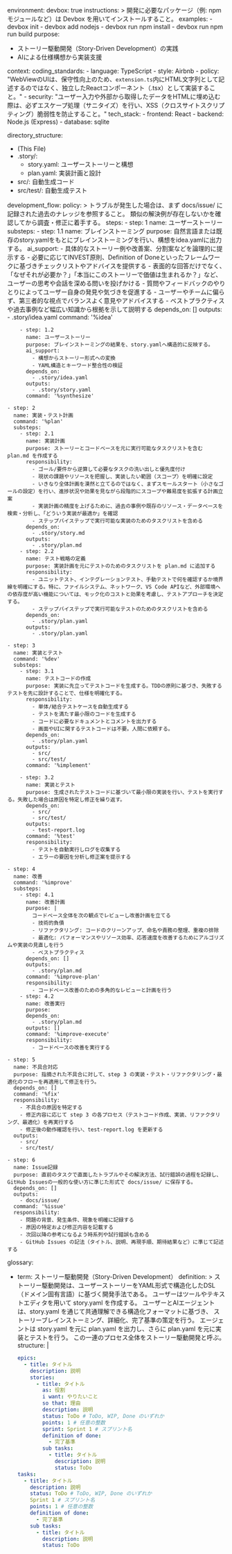 environment:
  devbox: true
  instructions: >
    開発に必要なパッケージ（例: npm モジュールなど）は Devbox を用いてインストールすること。
  examples:
      - devbox init
      - devbox add nodejs
      - devbox run npm install
      - devbox run npm run build
purpose:
  - ストーリー駆動開発（Story-Driven Development）の実践
  - AIによる仕様構想から実装支援

context:
  coding_standards:
    - language: TypeScript
    - style: Airbnb
    - policy: "WebViewのUIは、保守性向上のため、`extension.ts`内にHTML文字列として記述するのではなく、独立したReactコンポーネント（.tsx）として実装すること。"
    - security: "ユーザー入力や外部から取得したデータをHTMLに埋め込む際は、必ずエスケープ処理（サニタイズ）を行い、XSS（クロスサイトスクリプティング）脆弱性を防止すること。"
  tech_stack:
    - frontend: React
    - backend: Node.js (Express)
    - database: sqlite

directory_structure:
  - (This File)
  - .story/:
      - story.yaml: ユーザーストーリーと構想
      - plan.yaml: 実装計画と設計
  - src/: 自動生成コード
  - src/test/: 自動生成テスト

development_flow:
  policy: >
    トラブルが発生した場合は、まず docs/issue/ に記録された過去のナレッジを参照すること。
    類似の解決例が存在しないかを確認してから調査・修正に着手する。
  steps:
    - step: 1
      name: ユーザーストーリー
      substeps:
        - step: 1.1
          name: ブレインストーミング
          purpose: 自然言語または既存のstory.yamlをもとにブレインストーミングを行い、構想をidea.yamlに出力する。
          ai_support:
            - 具体的なストーリー例や改善案、分割案などを論理的に提示する
            - 必要に応じてINVEST原則、Definition of Doneといったフレームワークに基づきチェックリストやアドバイスを提供する
            - 表面的な回答だけでなく、「なぜそれが必要か？」「本当にこのストーリーで価値は生まれるか？」など、ユーザーの思考や会話を深める問いを投げかける
            - 質問やフィードバックのやりとりによってユーザー自身の発見や気づきを促進する
            - ユーザーやチームに偏らず、第三者的な視点でバランスよく意見やアドバイスする
            - ベストプラクティスや過去事例など幅広い知識から根拠を示して説明する
          depends_on: []
          outputs:
            - .story/idea.yaml
          command: '%idea'

        - step: 1.2
          name: ユーザーストーリー
          purpose: ブレインストーミングの結果を、story.yamlへ構造的に反映する。
          ai_support:
            - 構想からストーリー形式への変換
            - YAML構造とキーワード整合性の検証
          depends_on:
            - .story/idea.yaml
          outputs:
            - .story/story.yaml
          command: '%synthesize'

    - step: 2
      name: 実装・テスト計画
      command: '%plan'
      substeps:
        - step: 2.1
          name: 実装計画
          purpose: ストーリーとコードベースを元に実行可能なタスクリストを含む plan.md を作成する
          responsibility:
            - ゴール/要件から逆算して必要なタスクの洗い出しと優先度付け
            - 現状の課題やリソースを把握し、実装したい範囲（スコープ）を明確に設定
            - いきなり全体計画を漠然と立てるのではなく、まずスモールスタート（小さなゴールの設定）を行い、進捗状況や効果を見ながら段階的にスコープや難易度を拡張する計画立案
            - 実装計画の精度を上げるために、過去の事例や既存のリソース・データベースを検索・分析し、「どういう実装が最適か」を確認
            - ステップバイステップで実行可能な実装のためのタスクリストを含める
          depends_on:
            - .story/story.md
          outputs:
            - .story/plan.md
        - step: 2.2
          name: テスト戦略の定義
          purpose: 実装計画を元にテストのためのタスクリストを plan.md に追加する
          responsibility:
            - ユニットテスト、インテグレーションテスト、手動テストで何を確認するか境界線を明確にする。特に、ファイルシステム、ネットワーク、VS Code APIなど、外部環境への依存度が高い機能については、モック化のコストと効果を考慮し、テストアプローチを決定する。
            - ステップバイステップで実行可能なテストのためのタスクリストを含める
          depends_on:
            - .story/plan.yaml
          outputs:
            - .story/plan.yaml

    - step: 3
      name: 実装とテスト
      command: '%dev'
      substeps:
        - step: 3.1
          name: テストコードの作成
          purpose: 実装に先立ってテストコードを生成する。TDDの原則に基づき、失敗するテストを先に設計することで、仕様を明確化する。
          responsibility:
            - 単体/結合テストケースを自動生成する
            - テストを満たす最小限のコードを生成する
            - コードに必要なドキュメントとコメントを出力する
            - 画面やUIに関するテストコードは不要。人間に依頼する。
          depends_on:
            - .story/plan.yaml
          outputs:
            - src/
            - src/test/
          command: '%implement'

        - step: 3.2
          name: 実装とテスト
          purpose: 生成されたテストコードに基づいて最小限の実装を行い、テストを実行する。失敗した場合は原因を特定し修正を繰り返す。
          depends_on:
            - src/
            - src/test/
          outputs:
            - test-report.log
          command: '%test'
          responsibility:
            - テストを自動実行しログを収集する
            - エラーの要因を分析し修正案を提示する

    - step: 4
      name: 改善
      command: '%improve'
      substeps:
        - step: 4.1
          name: 改善計画
          purpose: |
            コードベース全体を次の観点でレビューし改善計画を立てる
            - 技術的負債
            - リファクタリング: コードのクリーンアップ、命名や責務の整理、重複の排除
            - 最適化: パフォーマンスやリソース効率、応答速度を改善するためにアルゴリズムや実装の見直しを行う
            - ベストプラクティス
          depends_on: []
          outputs:
            - .story/plan.md
          command: '%improve-plan'
          responsibility:
            - コードベース改善のための多角的なレビューと計画を行う
        - step: 4.2
          name: 改善実行
          purpose:
          depends_on:
            - .story/plan.md
          outputs: []
          command: '%improve-execute'
          responsibility:
            - コードベースの改善を実行する

    - step: 5
      name: 不具合対応
      purpose: 指摘された不具合に対して、step 3 の実装・テスト・リファクタリング・最適化のフローを再適用して修正を行う。
      depends_on: []
      command: '%fix'
      responsibility:
        - 不具合の原因を特定する
        - 修正内容に応じて step 3 の各プロセス（テストコード作成、実装、リファクタリング、最適化）を再実行する
        - 修正後の動作確認を行い、test-report.log を更新する
      outputs:
        - src/
        - src/test/

    - step: 6
      name: Issue記録
      purpose: 直前のタスクで直面したトラブルやその解決方法、試行錯誤の過程を記録し、GitHub Issuesの一般的な使い方に準じた形式で docs/issue/ に保存する。
      depends_on: []
      outputs:
        - docs/issue/
      command: '%issue'
      responsibility:
        - 問題の背景、発生条件、現象を明確に記録する
        - 原因の特定および修正内容を記載する
        - 次回以降の参考になるよう時系列や試行錯誤も含める
        - GitHub Issues の記法（タイトル、説明、再現手順、期待結果など）に準じて記述する

glossary:
  - term: ストーリー駆動開発（Story-Driven Development）
    definition: >
      ストーリー駆動開発は、ユーザーストーリーをYAML形式で構造化したDSL（ドメイン固有言語）に基づく開発手法である。
      ユーザーはツールやテキストエディタを用いて story.yaml を作成する。
      ユーザーとAIエージェントは、story.yaml を通じて共通理解できる構造化フォーマットに基づき、
      ストーリーブレインストーミング、詳細化、完了基準の策定を行う。
      エージェントは story.yaml を元に plan.yaml を出力し、さらに plan.yaml を元に実装とテストを行う。
      この一連のプロセス全体をストーリー駆動開発と呼ぶ。
    structure: |
      ```story.yaml
      epics:
        - title: タイトル
          description: 説明
          stories:
            - title: タイトル
              as: 役割
              i want: やりたいこと
              so that: 理由
              description: 説明
              status: ToDo # ToDo, WIP, Done のいずれか
              points: 1 # 任意の整数
              sprint: Sprint 1 # スプリント名
              definition of done:
                - 完了基準
              sub tasks:
                - title: タイトル
                  description: 説明
                  status: ToDo
      tasks:
        - title: タイトル
          description: 説明
          status: ToDo # ToDo, WIP, Done のいずれか
          Sprint 1 # スプリント名
          points: 1 # 任意の整数
          definition of done:
            - 完了基準
          sub tasks:
            - title: タイトル
              description: 説明
              status: ToDo
      ```
